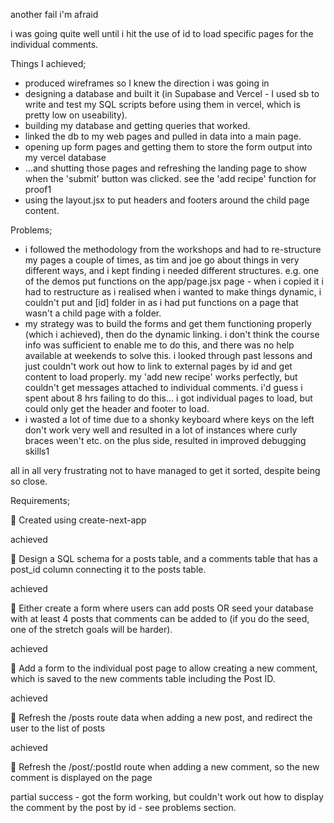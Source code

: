 another fail i'm afraid

i was going quite well until i hit the use of id to load specific pages for the individual comments.

Things I achieved;

- produced wireframes so I knew the direction i was going in
- designing a database and built it (in Supabase and
  Vercel - I used sb to write and test my SQL scripts before using them in vercel, which is pretty low on useability).
- building my database and getting queries that worked.
- linked the db to my web pages and pulled in data into a main page.
- opening up form pages and getting them to store the form output into my vercel database
- ...and shutting those pages and refreshing the landing page to show when the 'submit' button was clicked. see the 'add recipe' function for proof1
- using the layout.jsx to put headers and footers around the child page content.

Problems;

- i followed the methodology from the workshops and had to re-structure my pages a couple of times, as tim and joe go about things in very different ways, and i kept finding i needed different structures. e.g. one of the demos put functions on the app/page.jsx page - when i copied it i had to restructure as i realised when i wanted to make things dynamic, i couldn't put and [id] folder in as i had put functions on a page that wasn't a child page with a folder.
- my strategy was to build the forms and get them functioning properly (which i achieved), then do the dynamic linking. i don't think the course info was sufficient to enable me to do this, and there was no help available at weekends to solve this. i looked through past lessons and just couldn't work out how to link to external pages by id and get content to load properly. my 'add new recipe' works perfectly, but couldn't get messages attached to individual comments. i'd guess i spent about 8 hrs failing to do this... i got individual pages to load, but could only get the header and footer to load.
- i wasted a lot of time due to a shonky keyboard where keys on the left don't work very well and resulted in a lot of instances where curly braces ween't etc. on the plus side, resulted in improved debugging skills1

all in all very frustrating not to have managed to get it sorted, despite being so close.

Requirements;

🎯 Created using create-next-app

achieved

🎯 Design a SQL schema for a posts table, and a comments table that has a post_id column connecting it to the posts table.

achieved

🎯 Either create a form where users can add posts OR seed your database with at least 4 posts that comments can be added to (if you do the seed, one of the stretch goals will be harder).

achieved

🎯 Add a form to the individual post page to allow creating a new comment, which is saved to the new comments table including the Post ID.

achieved

🎯 Refresh the /posts route data when adding a new post, and redirect the user to the list of posts

achieved

🎯 Refresh the /post/:postId route when adding a new comment, so the new comment is displayed on the page

partial success - got the form working, but couldn't work out how to display the comment by the post by id - see problems section.

